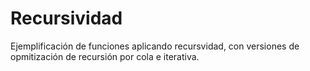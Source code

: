 # Recursividad
Ejemplificación de funciones aplicando recursvidad, con versiones de opmitización de recursión por cola e iterativa.
